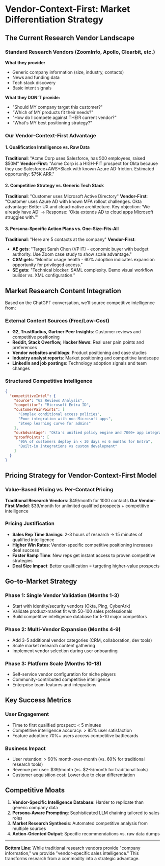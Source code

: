 # Vendor-Context-First: Market Differentiation Strategy

## The Current Research Vendor Landscape

### Standard Research Vendors (ZoomInfo, Apollo, Clearbit, etc.)
**What they provide:**
- Generic company information (size, industry, contacts)
- News and funding data
- Tech stack discovery
- Basic intent signals

**What they DON'T provide:**
- "Should MY company target this customer?"
- "Which of MY products fit their needs?"  
- "How do I compete against THEIR current vendor?"
- "What's MY best positioning strategy?"

### Our Vendor-Context-First Advantage

#### 1. **Qualification Intelligence vs. Raw Data**
**Traditional**: "Acme Corp uses Salesforce, has 500 employees, raised $50M"
**Vendor-First**: "Acme Corp is a HIGH-FIT prospect for Okta because they use Salesforce+AWS+Slack with known Azure AD friction. Estimated opportunity: $75K ARR."

#### 2. **Competitive Strategy vs. Generic Tech Stack**
**Traditional**: "Customer uses Microsoft Active Directory"
**Vendor-First**: "Customer uses Azure AD with known MFA rollout challenges. Okta advantage: Better UX and cloud-native architecture. Key objection: 'We already have AD' → Response: 'Okta extends AD to cloud apps Microsoft struggles with.'"

#### 3. **Persona-Specific Action Plans vs. One-Size-Fits-All**
**Traditional**: "Here are 5 contacts at the company"
**Vendor-First**: 
- **AE gets**: "Target Sarah Chen (VP IT) - economic buyer with budget authority. Use Zoom case study to show scale advantage."
- **CSM gets**: "Monitor usage health - 60% adoption indicates expansion opportunity for privileged access."
- **SE gets**: "Technical blocker: SAML complexity. Demo visual workflow builder vs. XML configuration."

## Market Research Content Integration

Based on the ChatGPT conversation, we'll source competitive intelligence from:

### **External Content Sources** (Free/Low-Cost)
- **G2, TrustRadius, Gartner Peer Insights**: Customer reviews and competitive positioning
- **Reddit, Stack Overflow, Hacker News**: Real user pain points and preferences
- **Vendor websites and blogs**: Product positioning and case studies
- **Industry analyst reports**: Market positioning and competitive landscape
- **LinkedIn and job postings**: Technology adoption signals and team changes

### **Structured Competitive Intelligence**
```json
{
  "competitiveIntel": {
    "source": "G2 Reviews Analysis",
    "competitor": "Microsoft Entra ID", 
    "customerPainPoints": [
      "Complex conditional access policies",
      "Poor integration with non-Microsoft apps",
      "Steep learning curve for admins"
    ],
    "ourAdvantage": "Okta's unified policy engine and 7000+ app integrations",
    "proofPoints": [
      "95% of customers deploy in < 30 days vs 6 months for Entra",
      "Built-in integrations vs custom development"
    ]
  }
}
```

## Pricing Strategy for Vendor-Context-First Model

### **Value-Based Pricing vs. Per-Contact Pricing**

**Traditional Research Vendors**: $49/month for 1000 contacts
**Our Vendor-First Model**: $39/month for unlimited qualified prospects + competitive intelligence

### **Pricing Justification**
- **Sales Rep Time Savings**: 2-3 hours of research → 15 minutes of qualified intelligence
- **Higher Win Rates**: Vendor-specific competitive positioning increases deal success
- **Faster Ramp Time**: New reps get instant access to proven competitive strategies
- **Deal Size Impact**: Better qualification = targeting higher-value prospects

## Go-to-Market Strategy

### **Phase 1: Single Vendor Validation (Months 1-3)**
- Start with identity/security vendors (Okta, Ping, CyberArk)
- Validate product-market fit with 50-100 sales professionals
- Build competitive intelligence database for 5-10 major competitors

### **Phase 2: Multi-Vendor Expansion (Months 4-9)**
- Add 3-5 additional vendor categories (CRM, collaboration, dev tools)
- Scale market research content gathering
- Implement vendor selection during user onboarding

### **Phase 3: Platform Scale (Months 10-18)**
- Self-service vendor configuration for niche players
- Community-contributed competitive intelligence
- Enterprise team features and integrations

## Key Success Metrics

### **User Engagement**
- Time to first qualified prospect: < 5 minutes
- Competitive intelligence accuracy: > 85% user satisfaction
- Feature adoption: 70%+ users access competitive battlecards

### **Business Impact**
- User retention: > 90% month-over-month (vs. 60% for traditional research tools)
- Revenue per user: $39/month (vs. $2-5/month for traditional tools)
- Customer acquisition cost: Lower due to clear differentiation

## Competitive Moats

1. **Vendor-Specific Intelligence Database**: Harder to replicate than generic company data
2. **Persona-Aware Prompting**: Sophisticated LLM chaining tailored to sales roles
3. **Market Research Synthesis**: Automated competitive analysis from multiple sources
4. **Action-Oriented Output**: Specific recommendations vs. raw data dumps

---

**Bottom Line**: While traditional research vendors provide "company information," we provide "vendor-specific sales intelligence." This transforms research from a commodity into a strategic advantage. 


